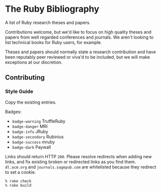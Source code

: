 # The Ruby Bibliography

A list of Ruby research theses and papers.

Contributions welcome, but we'd like to focus on high quality theses and papers
from well regarded conferences and journals. We aren't looking to list technical
books for Ruby users, for example.

Theses and papers should normally state a research contribution and have been
reputably peer reviewed or viva'd to be included, but we will make exceptions
at our discretion.

## Contributing

### Style Guide

Copy the existing entries.

Badges:

* `badge-warning` TruffleRuby
* `badge-danger` MRI
* `badge-info` JRuby
* `badge-secondary` Rubinius
* `badge-success` mruby
* `badge-dark` Paywall

Links should return HTTP `200`. Please resolve redirects when adding new links,
and fix existing broken or redirected links as you find them. `dl.acm.org` and
`journals.sagepub.com` are whitelisted because they redirect to set a cookie.

```
% rake check
% rake build
```
